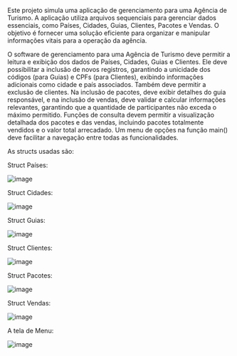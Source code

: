 Este projeto simula uma aplicação de gerenciamento para uma Agência de Turismo. A aplicação utiliza arquivos sequenciais para gerenciar dados essenciais, como Países, Cidades, Guias, Clientes, Pacotes e Vendas. O objetivo é fornecer uma solução eficiente para organizar e manipular informações vitais para a operação da agência.

O software de gerenciamento para uma Agência de Turismo deve permitir a leitura e exibição dos dados de Países, Cidades, Guias e Clientes. Ele deve possibilitar a inclusão de novos registros, garantindo a unicidade dos códigos (para Guias) e CPFs (para Clientes), exibindo informações adicionais como cidade e país associados. Também deve permitir a exclusão de clientes. Na inclusão de pacotes, deve exibir detalhes do guia responsável, e na inclusão de vendas, deve validar e calcular informações relevantes, garantindo que a quantidade de participantes não exceda o máximo permitido. Funções de consulta devem permitir a visualização detalhada dos pacotes e das vendas, incluindo pacotes totalmente vendidos e o valor total arrecadado. Um menu de opções na função main() deve facilitar a navegação entre todas as funcionalidades.


As structs usadas são:

Struct Países:



![image](https://github.com/user-attachments/assets/ec0e24b9-efaa-4fa2-9777-7860cdb5455c)



Struct Cidades:



![image](https://github.com/user-attachments/assets/d7c6d4c1-df49-487b-b753-8a66b690f3b5)



Struct Guias: 



![image](https://github.com/user-attachments/assets/a07054e0-3e9e-495e-995b-d77633871ff2)



Struct Clientes:



![image](https://github.com/user-attachments/assets/a20144f5-69c8-4c67-9442-7adf788ae66a)



Struct Pacotes: 



![image](https://github.com/user-attachments/assets/cd5c47d9-9e7e-468a-9a96-80903e275a00)



Struct Vendas: 



![image](https://github.com/user-attachments/assets/e14932b0-8017-41e6-a152-dd8476f62b72)



A tela de Menu:



![image](https://github.com/user-attachments/assets/d4e82c46-bba4-4eb5-b361-8a296e7ea51a)

